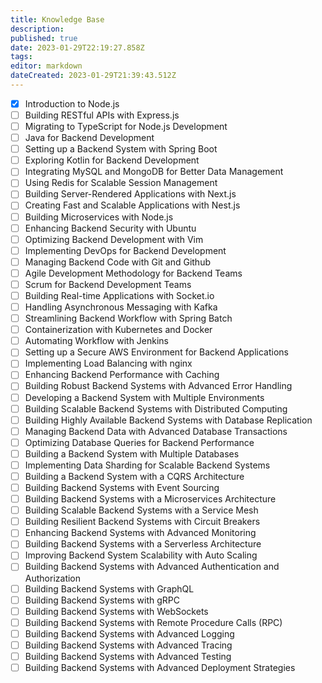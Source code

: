 ```yaml
---
title: Knowledge Base
description: 
published: true
date: 2023-01-29T22:19:27.858Z
tags: 
editor: markdown
dateCreated: 2023-01-29T21:39:43.512Z
---
```


- [x] Introduction to Node.js
- [ ] Building RESTful APIs with Express.js
- [ ] Migrating to TypeScript for Node.js Development
- [ ] Java for Backend Development
- [ ] Setting up a Backend System with Spring Boot
- [ ] Exploring Kotlin for Backend Development
- [ ] Integrating MySQL and MongoDB for Better Data Management
- [ ] Using Redis for Scalable Session Management
- [ ] Building Server-Rendered Applications with Next.js
- [ ] Creating Fast and Scalable Applications with Nest.js
- [ ] Building Microservices with Node.js
- [ ] Enhancing Backend Security with Ubuntu
- [ ] Optimizing Backend Development with Vim
- [ ] Implementing DevOps for Backend Development
- [ ] Managing Backend Code with Git and Github
- [ ] Agile Development Methodology for Backend Teams
- [ ] Scrum for Backend Development Teams
- [ ] Building Real-time Applications with Socket.io
- [ ] Handling Asynchronous Messaging with Kafka
- [ ] Streamlining Backend Workflow with Spring Batch
- [ ] Containerization with Kubernetes and Docker
- [ ] Automating Workflow with Jenkins
- [ ] Setting up a Secure AWS Environment for Backend Applications
- [ ] Implementing Load Balancing with nginx
- [ ] Enhancing Backend Performance with Caching
- [ ] Building Robust Backend Systems with Advanced Error Handling
- [ ] Developing a Backend System with Multiple Environments
- [ ] Building Scalable Backend Systems with Distributed Computing
- [ ] Building Highly Available Backend Systems with Database Replication
- [ ] Managing Backend Data with Advanced Database Transactions
- [ ] Optimizing Database Queries for Backend Performance
- [ ] Building a Backend System with Multiple Databases
- [ ] Implementing Data Sharding for Scalable Backend Systems
- [ ] Building a Backend System with a CQRS Architecture
- [ ] Building Backend Systems with Event Sourcing
- [ ] Building Backend Systems with a Microservices Architecture
- [ ] Building Scalable Backend Systems with a Service Mesh
- [ ] Building Resilient Backend Systems with Circuit Breakers
- [ ] Enhancing Backend Systems with Advanced Monitoring
- [ ] Building Backend Systems with a Serverless Architecture
- [ ] Improving Backend System Scalability with Auto Scaling
- [ ] Building Backend Systems with Advanced Authentication and Authorization
- [ ] Building Backend Systems with GraphQL
- [ ] Building Backend Systems with gRPC 
- [ ] Building Backend Systems with WebSockets
- [ ] Building Backend Systems with Remote Procedure Calls (RPC)
- [ ] Building Backend Systems with Advanced Logging
- [ ] Building Backend Systems with Advanced Tracing
- [ ] Building Backend Systems with Advanced Testing
- [ ] Building Backend Systems with Advanced Deployment Strategies